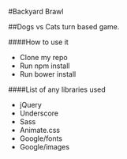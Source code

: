 #Backyard Brawl

##Dogs vs Cats turn based game.

####How to use it

- Clone my repo
- Run npm install
- Run bower install

####List of any libraries used
- jQuery
- Underscore
- Sass
- Animate.css
- Google/fonts
- Google/images
